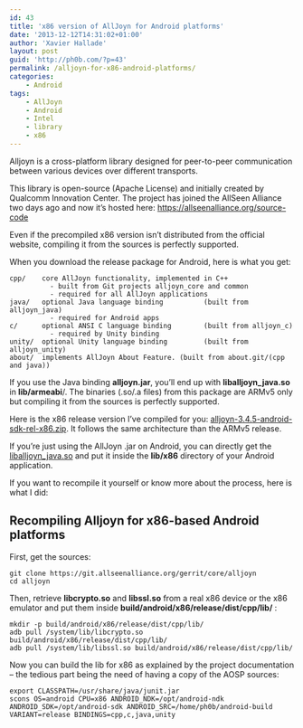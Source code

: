 ```yaml
---
id: 43
title: 'x86 version of AllJoyn for Android platforms'
date: '2013-12-12T14:31:02+01:00'
author: 'Xavier Hallade'
layout: post
guid: 'http://ph0b.com/?p=43'
permalink: /alljoyn-for-x86-android-platforms/
categories:
    - Android
tags:
    - AllJoyn
    - Android
    - Intel
    - library
    - x86
---
```


Alljoyn is a cross-platform library designed for peer-to-peer communication between various devices over different transports.

This library is open-source (Apache License) and initially created by Qualcomm Innovation Center. The project has joined the AllSeen Alliance two days ago and now it’s hosted here: <https://allseenalliance.org/source-code>

Even if the precompiled x86 version isn’t distributed from the official website, compiling it from the sources is perfectly supported.

When you download the release package for Android, here is what you get:

```text
cpp/    core AllJoyn functionality, implemented in C++
          - built from Git projects alljoyn_core and common
          - required for all AllJoyn applications
java/   optional Java language binding          (built from alljoyn_java)
          - required for Android apps
c/      optional ANSI C language binding        (built from alljoyn_c)
          - required by Unity binding
unity/  optional Unity language binding         (built from alljoyn_unity)
about/  implements AllJoyn About Feature. (built from about.git/(cpp and java))
```

 If you use the Java binding **alljoyn.jar**, you’ll end up with **liballjoyn\_java.so** in **lib/armeabi**/. The binaries (.so/.a files) from this package are ARMv5 only but compiling it from the sources is perfectly supported.

Here is the x86 release version I’ve compiled for you: [alljoyn-3.4.5-android-sdk-rel-x86.zip](/wp-content/uploads/2013/12/alljoyn-3.4.5-android-sdk-rel-x86.zip). It follows the same architecture than the ARMv5 release.

If you’re just using the AllJoyn .jar on Android, you can directly get the [liballjoyn\_java.so](/wp-content/uploads/2013/12/liballjoyn_java_x86.zip) and put it inside the **lib/x86** directory of your Android application.

If you want to recompile it yourself or know more about the process, here is what I did:

## Recompiling Alljoyn for x86-based Android platforms

First, get the sources:

```shell
git clone https://git.allseenalliance.org/gerrit/core/alljoyn
cd alljoyn
```

Then, retrieve **libcrypto.so** and **libssl.so** from a real x86 device or the x86 emulator and put them inside **build/android/x86/release/dist/cpp/lib/** :

```shell
mkdir -p build/android/x86/release/dist/cpp/lib/
adb pull /system/lib/libcrypto.so build/android/x86/release/dist/cpp/lib/
adb pull /system/lib/libssl.so build/android/x86/release/dist/cpp/lib/
```

Now you can build the lib for x86 as explained by the project documentation – the tedious part being the need of having a copy of the AOSP sources:

```shell
export CLASSPATH=/usr/share/java/junit.jar
scons OS=android CPU=x86 ANDROID_NDK=/opt/android-ndk ANDROID_SDK=/opt/android-sdk ANDROID_SRC=/home/ph0b/android-build VARIANT=release BINDINGS=cpp,c,java,unity
```
